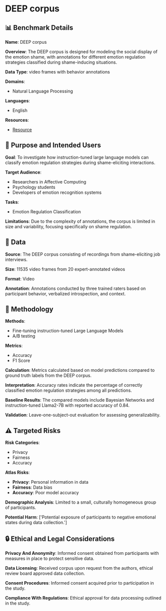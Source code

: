 # DEEP corpus

## 📊 Benchmark Details

**Name**: DEEP corpus

**Overview**: The DEEP corpus is designed for modeling the social display of the emotion shame, with annotations for different emotion regulation strategies classified during shame-inducing situations.

**Data Type**: video frames with behavior annotations

**Domains**:
- Natural Language Processing

**Languages**:
- English

**Resources**:
- [Resource](https://git.opendfki.de/philipp.mueller/acii24_emotionregulationllm)

## 🎯 Purpose and Intended Users

**Goal**: To investigate how instruction-tuned large language models can classify emotion regulation strategies during shame-eliciting interactions.

**Target Audience**:
- Researchers in Affective Computing
- Psychology students
- Developers of emotion recognition systems

**Tasks**:
- Emotion Regulation Classification

**Limitations**: Due to the complexity of annotations, the corpus is limited in size and variability, focusing specifically on shame regulation.

## 💾 Data

**Source**: The DEEP corpus consisting of recordings from shame-eliciting job interviews.

**Size**: 11535 video frames from 20 expert-annotated videos

**Format**: Video

**Annotation**: Annotations conducted by three trained raters based on participant behavior, verbalized introspection, and context.

## 🔬 Methodology

**Methods**:
- Fine-tuning instruction-tuned Large Language Models
- A/B testing

**Metrics**:
- Accuracy
- F1 Score

**Calculation**: Metrics calculated based on model predictions compared to ground truth labels from the DEEP corpus.

**Interpretation**: Accuracy rates indicate the percentage of correctly classified emotion regulation strategies among all predictions.

**Baseline Results**: The compared models include Bayesian Networks and instruction-tuned Llama2-7B with reported accuracy of 0.84.

**Validation**: Leave-one-subject-out evaluation for assessing generalizability.

## ⚠️ Targeted Risks

**Risk Categories**:
- Privacy
- Fairness
- Accuracy

**Atlas Risks**:
- **Privacy**: Personal information in data
- **Fairness**: Data bias
- **Accuracy**: Poor model accuracy

**Demographic Analysis**: Limited to a small, culturally homogeneous group of participants.

**Potential Harm**: ['Potential exposure of participants to negative emotional states during data collection.']

## 🔒 Ethical and Legal Considerations

**Privacy And Anonymity**: Informed consent obtained from participants with measures in place to protect sensitive data.

**Data Licensing**: Received corpus upon request from the authors, ethical review board approved data collection.

**Consent Procedures**: Informed consent acquired prior to participation in the study.

**Compliance With Regulations**: Ethical approval for data processing outlined in the study.
